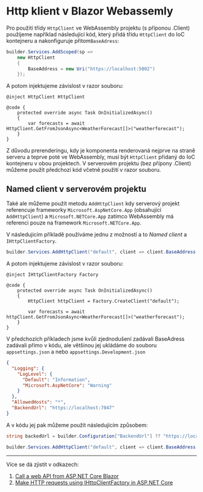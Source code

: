 # Http klient v Blazor Webassemly

Pro použití třídy ```HttpClient``` ve WebAssembly projektu (s příponou .Client) použijeme například následující kód, který přidá třídu ```HttpClient``` do IoC kontejneru a nakonfiguruje přitom```BaseAdress```:

```csharp
builder.Services.AddScoped(sp =>
    new HttpClient
    {
        BaseAddress = new Uri("https://localhost:5002")
    });
```
A potom injektujeme závislost v razor souboru:

```razor
@inject HttpClient HttpClient

@code {
    protected override async Task OnInitializedAsync()
    {
        var forecasts = await HttpClient.GetFromJsonAsync<WeatherForecast[]>("weatherforecast");
    }
}
```

Z důvodu prerenderingu, kdy je komponenta renderovaná nejprve na straně serveru a teprve poté ve WebAssembly, musí být ```HttpClient``` přidaný do IoC kontejneru v obou projektech. V serverovém projektu (bez přípony .Client) můžeme použít předchozí kód včetně použití v razor souboru.

## Named client v serverovém projektu

Také ale můžeme použít metodu ```AddHttpClient``` kdy serverový projekt referencuje frameworky ```Microsoft.AspNetCore.App``` (obsahující ```AddHttpClient```) a ```Microsoft.NETCore.App``` zatímco WebAssembly má referenci pouze na framework ```Microsoft.NETCore.App```.

V následujicím příkladě používáme jednu z možností a to *Named client* a ```IHttpClientFactory```.

```csharp
builder.Services.AddHttpClient("default", client => client.BaseAddress = new Uri("https://localhost:7047"));
```

A potom injektujeme závislost v razor souboru:

```razor
@inject IHttpClientFactory Factory

@code {
    protected override async Task OnInitializedAsync()
    {
        HttpClient httpClient = Factory.CreateClient("default");

        var forecasts = await httpClient.GetFromJsonAsync<WeatherForecast[]>("weatherforecast");
    }
}
```
V předchozích příkladech jsme kvůli zjednodušení zadávali BaseAdress zadávali přímo v kódu, ale většinou jej ukládáme do souboru ```appsettings.json``` a nebo ```appsettings.Development.json```

```json
{
  "Logging": {
    "LogLevel": {
      "Default": "Information",
      "Microsoft.AspNetCore": "Warning"
    }
  },
  "AllowedHosts": "*",
  "BackendUrl": "https://localhost:7047"
}
```

A v kódu jej pak můžeme použít následujícím způsobem:
```csharp
string backedUrl = builder.Configuration["BackendUrl"] ?? "https://localhost:7047";

builder.Services.AddHttpClient("default", client => client.BaseAddress = new Uri(backedUrl));
```

---
Více se dá zjistit v odkazech:

1. [Call a web API from ASP.NET Core Blazor](https://learn.microsoft.com/en-us/aspnet/core/blazor/call-web-api?view=aspnetcore-8.0)
2. [Make HTTP requests using IHttpClientFactory in ASP.NET Core](https://learn.microsoft.com/en-us/aspnet/core/fundamentals/http-requests?view=aspnetcore-8.0)